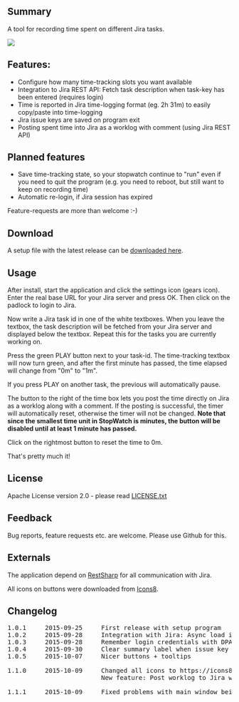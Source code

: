 ﻿## Summary

A tool for recording time spent on different Jira tasks.

![](http://gehling.dk/jirastopwatch/screenshot3.png)

## Features:

* Configure how many time-tracking slots you want available
* Integration to Jira REST API: Fetch task description when task-key has been entered (requires login)
* Time is reported in Jira time-logging format (eg. 2h 31m) to easily copy/paste into time-logging
* Jira issue keys are saved on program exit
* Posting spent time into Jira as a worklog with comment (using Jira REST API)

## Planned features

* Save time-tracking state, so your stopwatch continue to "run" even if you need to quit the program (e.g. you need to reboot, but still want to keep on recording time)
* Automatic re-login, if Jira session has expired

Feature-requests are more than welcome :-)

## Download

A setup file with the latest release can be [downloaded here](https://github.com/carstengehling/jirastopwatch/releases).

## Usage

After install, start the application and click the settings icon (gears icon). Enter the real base URL for your Jira server and press OK. Then click on the padlock to login to Jira.

Now write a Jira task id in one of the white textboxes. When you leave the textbox, the task description will be fetched from your Jira server and displayed below the textbox. Repeat this for the tasks you are currently working on.

Press the green PLAY button next to your task-id. The time-tracking textbox will now turn green, and after the first minute has passed, the time elapsed will change from "0m" to "1m".

If you press PLAY on another task, the previous will automatically pause.

The button to the right of the time box lets you post the time directly on Jira as a worklog along with a comment. If the posting is successful, the timer will automatically reset, otherwise the timer will not be changed. **Note that since the smallest time unit in StopWatch is minutes, the button will be disabled until at least 1 minute has passed.**

Click on the rightmost button to reset the time to 0m.

That's pretty much it!

## License

Apache License version 2.0 - please read [LICENSE.txt](LICENSE.txt)

## Feedback

Bug reports, feature requests etc. are welcome. Please use Github for this.

## Externals

The application depend on [RestSharp](https://github.com/restsharp/RestSharp) for all communication with Jira.

All icons on buttons were downloaded from [Icons8](https://icons8.com).

## Changelog

<pre>
1.0.1     2015-09-25     First release with setup program
1.0.2     2015-09-28     Integration with Jira: Async load issue summary
1.0.3     2015-09-28     Remember login credentials with DPAPI
1.0.4     2015-09-30     Clear summary label when issue key is empty
1.0.5     2015-10-07     Nicer buttons + tooltips

1.1.0     2015-10-09     Changed all icons to https://icons8.com
                         New feature: Post worklog to Jira with a comment

1.1.1     2015-10-09     Fixed problems with main window being "Always on top" and the applications other dialog boxes
</pre>
